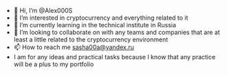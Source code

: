 - 👋 Hi, I’m @Alex000S
- 👀 I’m interested in cryptocurrency and everything related to it
- 🌱 I’m currently learning in the technical institute in Russia
- 💞️ I’m looking to collaborate on with any teams and companies that are at least a little related to the cryptocurrency environment
- 📫 How to reach me sasha00a@yandex.ru 
- I am for any ideas and practical tasks because I know that any practice will be a plus to my portfolio
<!---
Alex000S/Alex000S is a ✨ special ✨ repository because its `README.md` (this file) appears on your GitHub profile.
You can click the Preview link to take a look at your changes.
--->
